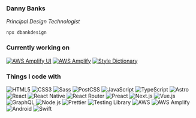 ### Danny Banks

_Principal Design Technologist_



```
npx dbankdesign
```



### Currently working on

[![AWS Amplify UI](https://svg.bookmark.style/api?url=https://ui.docs.amplify.aws&mode=light&style=horizontal)](https://ui.docs.amplify.aws)
[![AWS Amplify](https://svg.bookmark.style/api?url=https://docs.amplify.aws&mode=light&style=horizontal)](https://docs.amplify.aws)
[![Style Dictionary](https://svg.bookmark.style/api?url=https://styledictionary.com&mode=light&style=horizontal)](https://styledictionary.com)

### Things I code with

![HTML5](https://img.shields.io/badge/-HTML5-%23E44D27?style=flat-square&logo=html5&logoColor=ffffff)
![CSS3](https://img.shields.io/badge/-CSS3-%231572B6?style=flat-square&logo=css3)
![Sass](https://img.shields.io/badge/-CSS-007ACC?style=flat-square&logo=css&logoColor=white)
![PostCSS](https://img.shields.io/badge/-PostCSS-DD3A0A?style=flat-square&logo=postcss)
![JavaScript](https://img.shields.io/badge/-JavaScript-%23F7DF1C?style=flat-square&logo=javascript&logoColor=000000&labelColor=%23F7DF1C&color=%23FFCE5A)
![TypeScript](https://img.shields.io/badge/-TypeScript-007ACC?style=flat-square&logo=typescript&logoColor=white)
![Astro](https://img.shields.io/badge/-Astro-BC52EE?style=flat-square&logo=astro&logoColor=white)
![React](https://img.shields.io/badge/-React-%23282C34?style=flat-square&logo=react)
![React Native](https://img.shields.io/badge/-React_Native-%23282C34?style=flat-square&logo=react)
![React Router](https://img.shields.io/badge/-React_Router-CA4245?style=flat-square&logo=react-router&logoColor=white)
![Preact](https://img.shields.io/badge/-Preact-673AB8?style=flat-square&logo=preact&logoColor=white)
![Next.js](https://img.shields.io/badge/-Next.js-%23000000?style=flat-square&logo=nextdotjs)
![Vue.js](https://img.shields.io/badge/-Vue.js-%232c3e50?style=flat-square&logo=vuedotjs)
![GraphQL](https://img.shields.io/badge/-GraphQL-E10098?style=flat-square&logo=graphql&logoColor=white)
![Node.js](https://img.shields.io/badge/-Nodejs-43853d?style=flat-square&logo=Node.js&logoColor=white)
![Prettier](https://img.shields.io/badge/-Prettier-F7B93E?style=flat-square&logo=prettier&logoColor=white)
![Testing Library](https://img.shields.io/badge/-Prettier-E33332?style=flat-square&logo=testing-library&logoColor=white)
![AWS](https://img.shields.io/badge/-AWS-232F3E?style=flat-square&logo=amazon-web-services&logoColor=f90)
![AWS Amplify](https://img.shields.io/badge/-AWS_Amplify-402d6c?style=flat-square&logo=aws-amplify&logoColor=white)
![Android](https://img.shields.io/badge/-Android-34A853?style=flat-square&logo=android&logoColor=white)
![Swift](https://img.shields.io/badge/-iOS-F05138?style=flat-square&logo=swift&logoColor=white)


<img alt="" src="https://github-readme-stats.vercel.app/api?username=dbanksdesign" />
